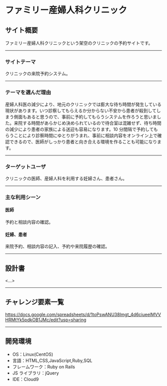 # ファミリー産婦人科クリニック

## サイト概要

ファミリー産婦人科クリニックという架空のクリニックの予約サイトです。

---

### サイトテーマ

クリニックの来院予約システム。

---

### テーマを選んだ理由

産婦人科医の減少により、地元のクリニックでは膨大な待ち時間が発生している現状があります。いつ診察してもらえるか分からない不安から患者が殺到してしまう側面もあると思うので、事前に予約してもらうシステムを作ろうと思いました。来院する時間があらかじめ決められているので待合室は混雑せず、待ち時間の減少により患者の家族による送迎も容易になります。10 分間隔で予約してもらうことにより診察時間にゆとりがうまれ、事前に相談内容をオンライン上で確認できるので、医師がしっかり患者と向き合える環境を作ることも可能になります。

---

### ターゲットユーザ

クリニックの医師、産婦人科を利用する妊婦さん、患者さん。

---

### 主な利用シーン

#### 医師

予約と相談内容の確認。

#### 妊婦、患者

来院予約、相談内容の記入、予約や来院履歴の確認。

---

## 設計書

<...>

---

## チャレンジ要素一覧

<https://docs.google.com/spreadsheets/d/1toPswANU38lmgt_4d6ciueelMVVHRMtYk5pdkOB1JMc/edit?usp=sharing>

---

## 開発環境

- OS：Linux(CentOS)
- 言語：HTML,CSS,JavaScript,Ruby,SQL
- フレームワーク：Ruby on Rails
- JS ライブラリ：jQuery
- IDE：Cloud9
